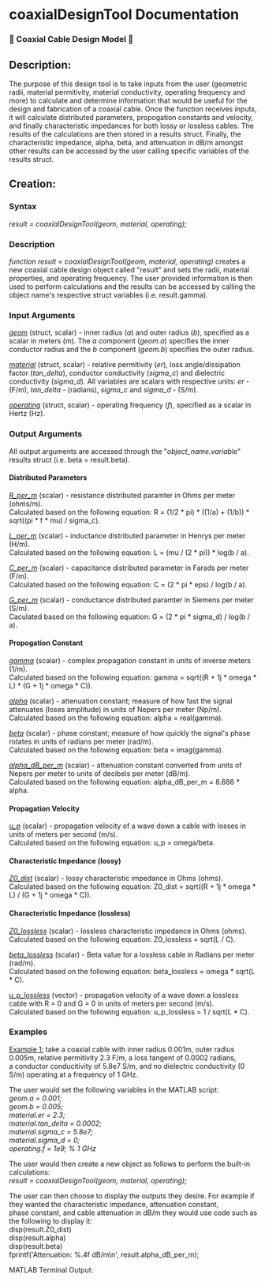 # coaxialDesignTool Documentation
### :magnet: Coaxial Cable Design Model :magnet:

## Description:
The purpose of this design tool is to take inputs from the user (geometric radii, material permitivity, material conductivity, operating frequency and more) 
to calculate and determine information that would be useful for the design and fabrication of a coaxial cable. Once the function receives inputs, it will calculate
distributed parameters, propogation constants and velocity, and finally characteristic impedances for both lossy or lossless cables. The results of the calculations
are then stored in a results struct. Finally, the characteristic impedance, alpha, beta, and attenuation in dB/m amongst other results can be accessed by the user
calling specific variables of the results struct.


## Creation:
### Syntax
*result = coaxialDesignTool(geom, material, operating);*

### Description
*function result = coaxialDesignTool(geom, material, operating)* creates a new coaxial cable design object called "result" and sets the radii, material properties, and operating frequency.
The user provided information is then used to perform calculations and the results can be accessed by calling the object name's respective struct variables (i.e. result.gamma).


### Input Arguments
<ins>*geom*</ins> (struct, scalar) - inner radius (*a*) and outer radius (*b*), specified as a scalar in meters (m). The *a* component (*geom.a*) specifies the inner conductor radius and the *b* component (*geom.b*) specifies the outer
radius.

<ins>*material*</ins> (struct, scalar) - relative permitivity (*er*), loss angle/dissipation factor (*tan_delta*), conductor conductivity (*sigma_c*) and dielectric conductivity (*sigma_d*).
All variables are scalars with respective units: *er* - (F/m), *tan_delta* - (radians), *sigma_c* and *sigma_d* - (S/m).

<ins>*operating*</ins> (struct, scalar) - operating frequency (*f*), specified as a scalar in Hertz (Hz).

### Output Arguments
All output arguments are accessed through the "*object_name.variable*" results struct (i.e. beta = result.beta).

#### Distributed Parameters

<ins>*R_per_m*</ins> (scalar) - resistance distributed paramter in Ohms per meter (ohms/m).  
Calculated based on the following equation: R = (1/2 * pi) * ((1/a) + (1/b)) * sqrt((pi * f * mu) / sigma_c).

<ins>*L_per_m*</ins> (scalar) - inductance distributed parameter in Henrys per meter (H/m).  
Calculated based on the following equation: L = (mu / (2 * pi)) * log(b / a).

<ins>*C_per_m*</ins> (scalar) - capacitance distributed parameter in Farads per meter (F/m).  
Calculated based on the following equation: C = (2 * pi * eps) / log(b / a).

<ins>*G_per_m*</ins> (scalar) - conductance distributed paramter in Siemens per meter (S/m).  
Caculated based on the following equation: G = (2 * pi * sigma_d) / log(b / a).

#### Propogation Constant

<ins>*gamma*</ins> (scalar) - complex propagation constant in units of inverse meters (1/m).  
Calculated based on the following equation: gamma = sqrt((R + 1j * omega * L) * (G + 1j * omega * C)).

<ins>*alpha*</ins> (scalar) - attenuation constant; measure of how fast the signal attenuates (loses amplitude) in units of Nepers per meter (Np/m).  
Calculated based on the following equation: alpha = real(gamma).

<ins>*beta*</ins> (scalar) - phase constant; measure of how quickly the signal's phase rotates in units of radians per meter (rad/m).  
Calculated based on the following equation: beta = imag(gamma).

<ins>*alpha_dB_per_m*</ins> (scalar) - attenuation constant converted from units of Nepers per meter to units of decibels per meter (dB/m).  
Calculated based on the following equation: alpha_dB_per_m = 8.686 * alpha.

#### Propagation Velocity

<ins>*u_p*</ins> (scalar) - propagation velocity of a wave down a cable with losses in units of meters per second (m/s).  
Calculated based on the following equation: u_p = omega/beta.

#### Characteristic Impedance (lossy)

<ins>*Z0_dist*</ins> (scalar) - lossy characteristic impedance in Ohms (ohms).  
Calculated based on the following equation: Z0_dist = sqrt((R + 1j * omega * L) / (G + 1j * omega * C)).

#### Characteristic Impedance (lossless)

<ins>*Z0_lossless*</ins> (scalar) - lossless characteristic impedance in Ohms (ohms).  
Calculated based on the following equation: Z0_lossless = sqrt(L / C).

<ins>*beta_lossless*</ins> (scalar) - Beta value for a lossless cable in Radians per meter (rad/m).  
Calculated based on the following equation: beta_lossless = omega * sqrt(L * C).

<ins>*u_p_lossless*</ins> (vector) - propagation velocity of a wave down a lossless cable with R = 0 and G = 0 in units of meters per second (m/s).  
Calculated based on the following equation:  u_p_lossless = 1 / sqrt(L * C).

### Examples

<ins>Example 1:</ins> take a coaxial cable with inner radius 0.001m, outer radius 0.005m, relative permitivity 2.3 F/m, a loss tangent of 0.0002 radians,  
a conductor conducitivity of 5.8e7 S/m, and no dielectric conductivity (0 S/m) operating at a frequency of 1 GHz.

The user would set the following variables in the MATLAB script:  
*geom.a = 0.001;  
geom.b = 0.005;  
material.er = 2.3;  
material.tan_delta = 0.0002;  
material.sigma_c = 5.8e7;  
material.sigma_d = 0;  
operating.f = 1e9;  % 1 GHz*  

The user would then create a new object as follows to perform the built-in calculations:  
*result = coaxialDesignTool(geom, material, operating);*

The user can then choose to display the outputs they desire. For example if they wanted the characteristic impedance, attenuation constant,  
phase constant, and cable attenuation in dB/m they would use code such as the following to display it:  
disp(result.Z0_dist)  
disp(result.alpha)  
disp(result.beta)  
fprintf('Attenuation: %.4f dB/m\n', result.alpha_dB_per_m);  

MATLAB Terminal Output: 
